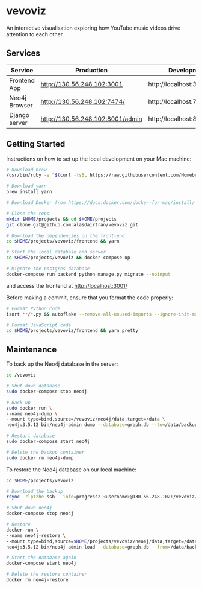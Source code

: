 # vevoviz

An interactive visualisation exploring how YouTube music videos drive attention to each other.

## Services

| Service       | Production                       | Development                 |
| ------------- | -------------------------------- | --------------------------- |
| Frontend App  | http://130.56.248.102:3001       | http://localhost:3001       |
| Neo4j Browser | http://130.56.248.102:7474/      | http://localhost:7474       |
| Django server | http://130.56.248.102:8001/admin | http://localhost:8001/admin |

## Getting Started

Instructions on how to set up the local development on your Mac machine:

```sh
# Download brew
/usr/bin/ruby -e "$(curl -fsSL https://raw.githubusercontent.com/Homebrew/install/master/install)"

# Download yarn
brew install yarn

# Download Docker from https://docs.docker.com/docker-for-mac/install/

# Clone the repo
mkdir $HOME/projects && cd $HOME/projects
git clone git@github.com:alasdairtran/vevoviz.git

# Download the dependencies on the front-end
cd $HOME/projects/vevoviz/frontend && yarn

# Start the local database and server
cd $HOME/projects/vevoviz && docker-compose up

# Migrate the postgres database
docker-compose run backend python manage.py migrate --noinput
```

and access the frontend at [http://localhost:3001/](http://localhost:3001/)

Before making a commit, ensure that you format the code properly:

```sh
# Format Python code
isort **/*.py && autoflake --remove-all-unused-imports --ignore-init-module-imports -i -r . && autopep8 -i **/*.py

# Format JavaScript code
cd $HOME/projects/vevoviz/frontend && yarn pretty
```

## Maintenance

To back up the Neo4j database in the server:

```sh
cd /vevoviz

# Shut down database
sudo docker-compose stop neo4j

# Back up
sudo docker run \
--name neo4j-dump \
--mount type=bind,source=/vevoviz/neo4j/data,target=/data \
neo4j:3.5.12 bin/neo4j-admin dump --database=graph.db --to=/data/backups/graph.db.dump

# Restart database
sudo docker-compose start neo4j

# Delete the backup container
sudo docker rm neo4j-dump
```

To restore the Neo4j database on our local machine:

```sh
cd $HOME/projects/vevoviz

# Download the backup
rsync -rlptzhe ssh --info=progress2 <username>@130.56.248.102:/vevoviz/neo4j/data/backups neo4j/data/

# Shut down neo4j
docker-compose stop neo4j

# Restore
docker run \
--name neo4j-restore \
--mount type=bind,source=$HOME/projects/vevoviz/neo4j/data,target=/data \
neo4j:3.5.12 bin/neo4j-admin load --database=graph.db --from=/data/backups/graph.db.dump --force

# Start the database again
docker-compose start neo4j

# Delete the restore container
docker rm neo4j-restore
```
